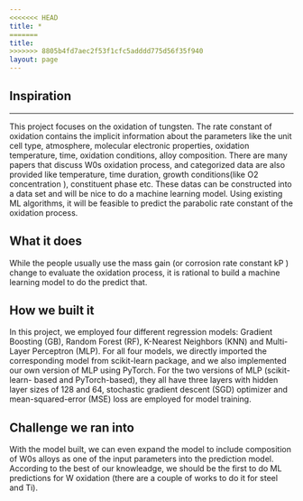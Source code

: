 ```yaml
---
<<<<<<< HEAD
title: *
=======
title:
>>>>>>> 8805b4fd7aec2f53f1cfc5adddd775d56f35f940
layout: page
---
```












## Inspiration

----------------------
This project focuses on the oxidation of tungsten. The rate constant of oxidation contains the implicit information about the parameters like the unit cell type, atmosphere, molecular electronic properties, oxidation temperature, time, oxidation conditions, alloy composition. There are many papers that discuss W0s oxidation process, and categorized data are also provided like temperature, time duration, growth conditions(like O2 concentration ), constituent phase etc. These datas can be constructed into a data set and will be nice to do a machine learning model. Using existing ML algorithms, it will be feasible to predict the parabolic rate constant of the oxidation process.

## What it does
While the people usually use the mass gain (or corrosion rate constant kP ) change to evaluate the oxidation process, it is rational to build a machine learning model to do the predict that.


## How we built it

In this project, we employed four different regression models: Gradient Boosting (GB), Random Forest (RF), K-Nearest Neighbors (KNN) and Multi-Layer Perceptron (MLP). For all four models, we directly imported the corresponding model from scikit-learn package, and we also implemented our own version of MLP using PyTorch. For the two versions of MLP (scikit-learn- based and PyTorch-based), they all have three layers with hidden layer sizes of 128 and 64, stochastic gradient descent (SGD) optimizer and mean-squared-error (MSE) loss are employed for model training.

## Challenge we ran into


With the model built, we can even expand the model to include composition of W0s alloys as one of the input parameters into the prediction model. According to the best of our knowleadge, we should be the first to do ML predictions for W oxidation (there are a couple of works to do it for steel and Ti).
